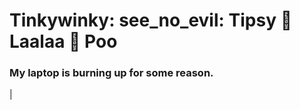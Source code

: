 # **Tinkywinky: see_no_evil: Tipsy :hear_no_evil: Laalaa :speak_no_evil: Poo**

### My laptop is burning up for some reason.
|
